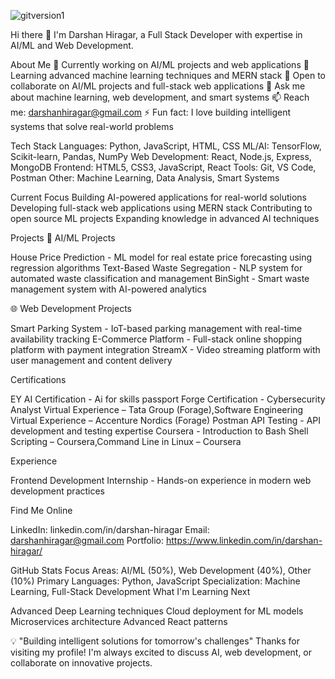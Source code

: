 
![gitversion1](https://github.com/user-attachments/assets/d5925469-a71c-4d6f-8294-33ce9e58d26e)


Hi there 👋
I'm Darshan Hiragar, a Full Stack Developer with expertise in AI/ML and Web Development.

About Me
🔭 Currently working on AI/ML projects and web applications
🌱 Learning advanced machine learning techniques and MERN stack
👯 Open to collaborate on AI/ML projects and full-stack web applications
💬 Ask me about machine learning, web development, and smart systems
📫 Reach me: darshanhiragar@gmail.com
⚡ Fun fact: I love building intelligent systems that solve real-world problems

Tech Stack
Languages: Python, JavaScript, HTML, CSS
ML/AI: TensorFlow, Scikit-learn, Pandas, NumPy
Web Development: React, Node.js, Express, MongoDB
Frontend: HTML5, CSS3, JavaScript, React
Tools: Git, VS Code, Postman
Other: Machine Learning, Data Analysis, Smart Systems

Current Focus
Building AI-powered applications for real-world solutions
Developing full-stack web applications using MERN stack
Contributing to open source ML projects
Expanding knowledge in advanced AI techniques

Projects
🤖 AI/ML Projects

House Price Prediction - ML model for real estate price forecasting using regression algorithms
Text-Based Waste Segregation - NLP system for automated waste classification and management
BinSight - Smart waste management system with AI-powered analytics

🌐 Web Development Projects

Smart Parking System - IoT-based parking management with real-time availability tracking
E-Commerce Platform - Full-stack online shopping platform with payment integration
StreamX - Video streaming platform with user management and content delivery

Certifications

EY AI Certification - Ai for skills passport 
Forge Certification - Cybersecurity Analyst Virtual Experience – Tata Group (Forage),Software Engineering Virtual Experience – Accenture Nordics (Forage)
Postman API Testing - API development and testing expertise
Coursera - Introduction to Bash Shell Scripting – Coursera,Command Line in Linux – Coursera


Experience

Frontend Development Internship - Hands-on experience in modern web development practices

Find Me Online

LinkedIn: linkedin.com/in/darshan-hiragar
Email: darshanhiragar@gmail.com
Portfolio: https://www.linkedin.com/in/darshan-hiragar/

GitHub Stats
Focus Areas: AI/ML (50%), Web Development (40%), Other (10%)
Primary Languages: Python, JavaScript
Specialization: Machine Learning, Full-Stack Development
What I'm Learning Next

Advanced Deep Learning techniques
Cloud deployment for ML models
Microservices architecture
Advanced React patterns


💡 "Building intelligent solutions for tomorrow's challenges"
Thanks for visiting my profile! I'm always excited to discuss AI, web development, or collaborate on innovative projects.
